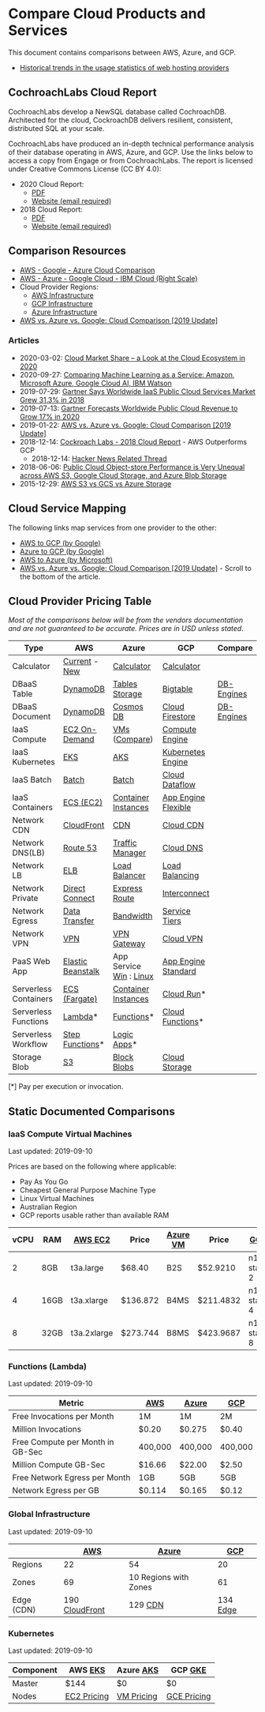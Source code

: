# Compare Cloud Products and Services

This document contains comparisons between AWS, Azure, and GCP.

* [Historical trends in the usage statistics of web hosting providers](https://w3techs.com/technologies/history_overview/web_hosting)


## CochroachLabs Cloud Report

CochroachLabs develop a NewSQL database called CochroachDB. Architected for the cloud, CockroachDB delivers resilient, consistent, distributed SQL at your scale.

CochroachLabs have produced an in-depth technical performance analysis of their database operating in AWS, Azure, and GCP. Use the links below to access a copy from Engage or from CochroachLabs. The report is licensed under Creative Commons License (CC BY 4.0):

* 2020 Cloud Report:
  * [PDF](2020-Cloud-Report.pdf)
  * [Website (email required)](https://www.cockroachlabs.com/guides/2020-cloud-report/)
* 2018 Cloud Report:
  * [PDF](2018-Cloud-Report.pdf)
  * [Website (email required)](https://www.cockroachlabs.com/guides/2018-cloud-report/)

## Comparison Resources

* [AWS - Google - Azure Cloud Comparison](https://caylent.com/aws-google-azure-cloud-comparison/)
* [AWS - Azure - Google Cloud - IBM Cloud (Right Scale)](https://www.rightscale.com/cloud-comparison-tool/)
* Cloud Provider Regions:
  * [AWS Infrastructure](https://www.infrastructure.aws/)
  * [GCP Infrastructure](https://cloud.google.com/about/locations/#regions-tab)
  * [Azure Infrastructure](https://azure.microsoft.com/en-au/global-infrastructure/regions/)
* [AWS vs. Azure vs. Google: Cloud Comparison [2019 Update]](https://www.datamation.com/cloud-computing/aws-vs-azure-vs-google-cloud-comparison.html)

### Articles

* 2020-03-02: [Cloud Market Share – a Look at the Cloud Ecosystem in 2020](https://kinsta.com/blog/cloud-market-share/)
* 2020-09-27: [Comparing Machine Learning as a Service: Amazon, Microsoft Azure, Google Cloud AI, IBM Watson](https://www.altexsoft.com/blog/datascience/comparing-machine-learning-as-a-service-amazon-microsoft-azure-google-cloud-ai-ibm-watson/)
* 2019-07-29: [Gartner Says Worldwide IaaS Public Cloud Services Market Grew 31.3% in 2018 ](https://www.gartner.com/en/newsroom/press-releases/2019-07-29-gartner-says-worldwide-iaas-public-cloud-services-market-grew-31point3-percent-in-2018)
* 2019-07-13: [Gartner Forecasts Worldwide Public Cloud Revenue to Grow 17% in 2020](https://www.gartner.com/en/newsroom/press-releases/2019-11-13-gartner-forecasts-worldwide-public-cloud-revenue-to-grow-17-percent-in-2020)
* 2019-01-22: [AWS vs. Azure vs. Google: Cloud Comparison [2019 Update]](https://www.datamation.com/cloud-computing/aws-vs-azure-vs-google-cloud-comparison.html)
* 2018-12-14: [Cockroach Labs - 2018 Cloud Report](https://www.cockroachlabs.com/blog/2018_cloud_report/) - AWS Outperforms GCP
  * 2018-12-14: [Hacker News Related Thread](https://news.ycombinator.com/item?id=18673541)
* 2018-06-06: [Public Cloud Object-store Performance is Very Unequal across AWS S3, Google Cloud Storage, and Azure Blob Storage](https://dev.to/sachinkagarwal/public-cloud-object-store-performance-is-very-unequal-across-aws-s3-google-cloud-storage-and-azure-blob-storage-13do)
* 2015-12-29: [AWS S3 vs GCS vs Azure Storage](http://blog.zachbjornson.com/2015/12/29/cloud-storage-performance.html)

## Cloud Service Mapping

The following links map services from one provider to the other:

* [AWS to GCP (by Google)](https://cloud.google.com/free/docs/map-aws-google-cloud-platform)
* [Azure to GCP (by Google)](https://cloud.google.com/free/docs/map-azure-google-cloud-platform)
* [AWS to Azure (by Microsoft)](https://docs.microsoft.com/en-us/azure/architecture/aws-professional/services)
* [AWS vs. Azure vs. Google: Cloud Comparison [2019 Update]](https://www.datamation.com/cloud-computing/aws-vs-azure-vs-google-cloud-comparison.html) - Scroll to the bottom of the article.

## Cloud Provider Pricing Table

_Most of the comparisons below will be from the vendors documentation and are not guaranteed to be accurate. Prices are in USD unless stated._

| Type | AWS | Azure | GCP | Compare |
|-|-|-|-|-|
|Calculator|[Current](https://calculator.s3.amazonaws.com/index.html) - [New](https://calculator.aws/#/)| [Calculator](https://azure.microsoft.com/en-au/pricing/calculator/)| [Calculator](https://cloud.google.com/products/calculator/)||
|DBaaS Table|[DynamoDB](https://aws.amazon.com/dynamodb/pricing/)|[Tables Storage](https://azure.microsoft.com/en-au/pricing/details/storage/tables/)|[Bigtable](https://cloud.google.com/bigtable/pricing)|[DB-Engines](https://db-engines.com/en/system/Amazon+DynamoDB%3BGoogle+Cloud+Bigtable%3BMicrosoft+Azure+Cosmos+DB%3BMicrosoft+Azure+Table+Storage)|
|DBaaS Document|[DynamoDB](https://aws.amazon.com/dynamodb/pricing/)|[Cosmos DB](https://azure.microsoft.com/en-au/pricing/details/cosmos-db/)|[Cloud Firestore](https://cloud.google.com/firestore/pricing)|[DB-Engines](https://db-engines.com/en/system/Amazon+DynamoDB%3BGoogle+Cloud+Firestore%3BMicrosoft+Azure+Cosmos+DB)|
|IaaS Compute|[EC2 On-Demand](https://aws.amazon.com/ec2/pricing/on-demand/)|[VMs](https://azure.microsoft.com/en-au/pricing/details/virtual-machines/series/) ([Compare](https://azureprice.net/?region=australiaeast&timeoption=month&currency=AUD))|[Compute Engine](https://cloud.google.com/compute/all-pricing)||
|IaaS Kubernetes|[EKS](https://aws.amazon.com/eks/pricing/)|[AKS](https://azure.microsoft.com/en-au/pricing/details/kubernetes-service/)|[Kubernetes Engine](https://cloud.google.com/kubernetes-engine/pricing)||
|IaaS Batch|[Batch](https://aws.amazon.com/batch/pricing/)|[Batch](https://azure.microsoft.com/en-au/pricing/details/batch/)|[Cloud Dataflow](https://cloud.google.com/dataflow/pricing)||
|IaaS Containers|[ECS (EC2)](https://aws.amazon.com/ecs/pricing/)|[Container Instances](https://azure.microsoft.com/en-au/pricing/details/container-instances/)|[App Engine Flexible](https://cloud.google.com/appengine/pricing)||
|Network CDN|[CloudFront](https://aws.amazon.com/cloudfront/pricing/)|[CDN](https://azure.microsoft.com/en-au/pricing/details/cdn/)|[Cloud CDN](https://cloud.google.com/cdn/pricing)||
|Network DNS(LB)|[Route 53](https://aws.amazon.com/route53/pricing/)|[Traffic Manager](https://azure.microsoft.com/en-au/pricing/details/traffic-manager/)|[Cloud DNS](https://cloud.google.com/dns/pricing)||
|Network LB|[ELB](https://aws.amazon.com/elasticloadbalancing/pricing/)|[Load Balancer](https://azure.microsoft.com/en-au/pricing/details/load-balancer/)|[Load Balancing](https://cloud.google.com/compute/all-pricing#lb)||
|Network Private|[Direct Connect](https://aws.amazon.com/directconnect/pricing/)|[Express Route](https://azure.microsoft.com/en-au/pricing/details/expressroute/)|[Interconnect](https://cloud.google.com/interconnect/pricing)||
|Network Egress|[Data Transfer](https://aws.amazon.com/ec2/pricing/on-demand/)|[Bandwidth](https://azure.microsoft.com/en-au/pricing/details/bandwidth/)|[Service Tiers](https://cloud.google.com/network-tiers/pricing)||
|Network VPN|[VPN](https://aws.amazon.com/vpn/pricing/)|[VPN Gateway](https://azure.microsoft.com/en-au/pricing/details/vpn-gateway/)|[Cloud VPN](https://cloud.google.com/vpn/pricing)||
|PaaS Web App|[Elastic Beanstalk](https://aws.amazon.com/elasticbeanstalk/pricing/)|App Service [Win](https://azure.microsoft.com/en-au/pricing/details/app-service/windows/) : [Linux](https://azure.microsoft.com/en-au/pricing/details/app-service/linux/)|[App Engine Standard](https://cloud.google.com/appengine/pricing)|
|Serverless Containers|[ECS (Fargate)](https://aws.amazon.com/fargate/pricing/)|[Container Instances](https://azure.microsoft.com/en-au/pricing/details/container-instances/)|[Cloud Run](https://cloud.google.com/run/pricing)*||
|Serverless Functions|[Lambda](https://aws.amazon.com/lambda/pricing/)*|[Functions](https://azure.microsoft.com/en-au/pricing/details/functions/)*|[Cloud Functions](https://cloud.google.com/functions/pricing)*||
|Serverless Workflow|[Step Functions](https://aws.amazon.com/step-functions/pricing/)*|[Logic Apps](https://azure.microsoft.com/en-au/pricing/details/logic-apps/)*|||
|Storage Blob|[S3](https://aws.amazon.com/s3/pricing/)|[Block Blobs](https://azure.microsoft.com/en-au/pricing/details/storage/blobs/)|[Cloud Storage](https://cloud.google.com/storage/pricing)||

[*] Pay per execution or invocation.

## Static Documented Comparisons

### IaaS Compute Virtual Machines

Last updated: 2019-09-10

Prices are based on the following where applicable:

* Pay As You Go
* Cheapest General Purpose Machine Type
* Linux Virtual Machines
* Australian Region
* GCP reports usable rather than available RAM

|vCPU|RAM|[AWS EC2](https://aws.amazon.com/ec2/pricing/on-demand/)|Price|[Azure VM](https://azure.microsoft.com/en-au/pricing/details/virtual-machines/linux/#d-series)|Price|[GCP GCE](https://cloud.google.com/compute/all-pricing)|Price|
|-|-|-|-|-|-|-|-|
|2|8GB|t3a.large|$68.40|B2S|$52.9210|n1-standard-2|$68.90|
|4|16GB|t3a.xlarge|$136.872|B4MS|$211.4832|n1-standard-4|$137.80|
|8|32GB|t3a.2xlarge|$273.744|B8MS|$423.9687|n1-standard-8|$275.60|

### Functions (Lambda)

Last updated: 2019-09-10

|Metric|[AWS](https://aws.amazon.com/lambda/pricing/)|[Azure](https://azure.microsoft.com/en-au/pricing/details/functions/)|[GCP](https://cloud.google.com/functions/pricing)|
|-|-|-|-|
|Free Invocations per Month|1M|1M|2M|
|Million Invocations|$0.20|$0.275|$0.40|
|Free Compute per Month in GB-Sec|400,000|400,000|400,000|
|Million Compute GB-Sec|$16.66|$22.00|$2.50|
|Free Network Egress per Month|1GB|5GB|5GB|
|Network Egress per GB|$0.114|$0.165|$0.12|

### Global Infrastructure

Last updated: 2019-09-10

|| [AWS](https://aws.amazon.com/about-aws/global-infrastructure/) | [Azure](https://azure.microsoft.com/en-au/global-infrastructure/regions/) | [GCP](https://cloud.google.com/about/locations/) |
|---------|----|----|----|
| Regions | 22 | 54 | 20 |
| Zones   | 69 | 10 Regions with Zones | 61 |
| Edge (CDN) |190 [CloudFront](https://aws.amazon.com/cloudfront/features/)| 129 [CDN](https://docs.microsoft.com/en-us/azure/cdn/cdn-pop-locations)|134 [Edge](https://cloud.google.com/about/locations/)|

### Kubernetes

Last updated: 2019-09-10

|Component|AWS [EKS](https://aws.amazon.com/eks/pricing/)|Azure [AKS](https://azure.microsoft.com/en-au/pricing/details/kubernetes-service/)|GCP [GKE](https://cloud.google.com/kubernetes-engine/pricing)|
|-|-|-|-|
|Master|$144|$0|$0|
|Nodes|[EC2 Pricing](https://aws.amazon.com/ec2/pricing/on-demand/)|[VM Pricing](https://azure.microsoft.com/en-au/pricing/details/virtual-machines/series/)|[GCE Pricing](https://cloud.google.com/compute/all-pricing)|

